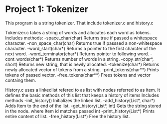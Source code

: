 Project 1: Tokenizer
====================

This program is a string tokenizer. That include tokenizer.c and history.c

Tokenizer.c takes a string of words and allocates each word as tokens.
Includes methods:
	 -space_char(char)	Returns true if passed a whitespace character.
	 -non_space_char(char)	 Returns true if passsed a non-whitespace
	 character.
	 -word_start(char*)	Returns a pointer to the first charcter of the
	 next word.
	 -word_terminator(char*)  Returns pointer to following word.
	 -cont_words(char*)	  Returns number of words in a string.
	 -copy_str(char*, short)  Returns new string, that is newly allocated.
	 -tokenize(char*) 	  Returns newly allocated vector of tokens
	 from a string.
	 -print_tokens(char**)	  Prints tokens of passed vector.
	 -free_tokens(char**)	  Frees tokens and vector containg them.

History.c uses a linkedlist refered to as list with nodes referred to as
item. It defines the basic methods of this list that keeps a history of items
Includes methods
	 -init_history()	Initializes the linked list.
	 -add_history(List*, char*)	    Adds Item to the end of the list.
	 -get_history(List*, int)	    Gets the string stored in the node.
	 where Item id matches passed int
	 -print_history(List*) 	      Prints entire content of list.
	 -free_history(List*)	      Free the history list.
